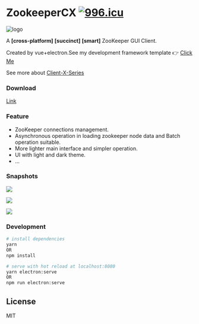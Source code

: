 # ZookeeperCX   [![996.icu](https://img.shields.io/badge/link-996.icu-red.svg)](https://996.icu)

![logo](https://sidfate.oss-cn-hangzhou.aliyuncs.com/client-x/zkcx/zk-logo.png)

A **[cross-platform]** **[succinct]** **[smart]** ZooKeeper GUI Client.

Created by vue+electron.See my development framework template :point_right: [Click Me](https://github.com/Sidfate/vuetify-electron-template)

See more about [Client-X-Series](https://clientx.dev/)

### Download

[Link](https://github.com/Sidfate/zkcx/releases)

### Feature

* ZooKeeper connections management.
* Asynchronous operation in loading zookeeper node data and Batch operation suitable.
* More lighter main interface and simpler operation.
* UI with light and dark theme.
* ...

### Snapshots

![](https://sidfate.oss-cn-hangzhou.aliyuncs.com/client-x/3f56935147e5af46.png)

![](https://sidfate.oss-cn-hangzhou.aliyuncs.com/client-x/b1674c7a6b7b96ef.png)

![](https://sidfate.oss-cn-hangzhou.aliyuncs.com/client-x/b7fa2980268bca27.png)

### Development

``` bash
# install dependencies
yarn
OR
npm install

# serve with hot reload at localhost:8080
yarn electron:serve
OR
npm run electron:serve

```

## License

MIT
